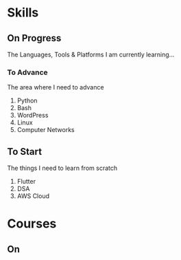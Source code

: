 # Skills
## On Progress
The Languages, Tools & Platforms I am currently learning...
### To Advance
The area where I need to advance
1. Python
2. Bash
3. WordPress
4. Linux
5. Computer Networks
## To Start
The things I need to learn from scratch
1. Flutter
2. DSA
3. AWS Cloud

# Courses
## On

